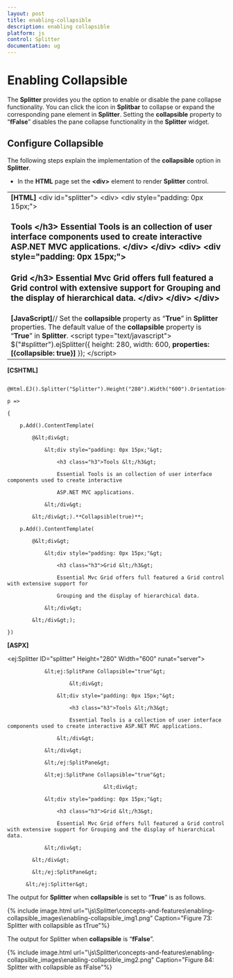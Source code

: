 ```yaml
---
layout: post
title: enabling-collapsible
description: enabling collapsible
platform: js
control: Splitter
documentation: ug
---
```


# Enabling Collapsible

The **Splitter** provides you the option to enable or disable the pane collapse functionality. You can click the icon in **Splitbar** to collapse or expand the corresponding pane element in **Splitter**. Setting the **collapsible** property to “**fFalse**” disables the pane collapse functionality in the **Splitter** widget.

## Configure Collapsible

The following steps explain the implementation of the **collapsible** option in **Splitter**.

* In the **HTML** page set the **&lt;div&gt;** element to render **Splitter** control.  



<table>
<tr>
<td>
<b>[HTML]</b>        &lt;div id="splitter"&gt;            &lt;div&gt;                &lt;div style="padding: 0px 15px;"&gt;                    <h3 class="h3">Tools &lt;/h3&gt;                    Essential Tools is an collection of user interface components used to create interactive                                    ASP.NET MVC applications.                &lt;/div&gt;            &lt;/div&gt;            &lt;div&gt;                &lt;div style="padding: 0px 15px;"&gt;                    <h3 class="h3">Grid &lt;/h3&gt;                    Essential Mvc Grid offers full featured a Grid control with extensive support for                                    Grouping and the display of hierarchical data.                &lt;/div&gt;            &lt;/div&gt;        &lt;/div&gt;</td></tr>
<tr>
<td>
<b>[JavaScript]</b>// Set the <b>collapsible</b> property as “<b>True</b>” in <b>Splitter</b> properties. The default value of the <b>collapsible</b> property is “<b>True</b>” in <b>Splitter</b>.    &lt;script type="text/javascript"&gt;        $("#splitter").ejSplitter({            height: 280, width: 600,<b>           properties: [{collapsible: true}]</b>        });    &lt;/script&gt;</td></tr>
</table>


**[CSHTML]**

      @Html.EJ().Splitter("Splitter").Height("280").Width("600").Orientation(Orientation.Horizontal).PaneProperties(

    p =>

    {

        p.Add().ContentTemplate(

            @&lt;div&gt;

                &lt;div style="padding: 0px 15px;"&gt;

                    <h3 class="h3">Tools &lt;/h3&gt;

                    Essential Tools is an collection of user interface components used to create interactive

                    ASP.NET MVC applications.

                &lt;/div&gt;

            &lt;/div&gt;).**Collapsible(true)**;

        p.Add().ContentTemplate(

            @&lt;div&gt;

                &lt;div style="padding: 0px 15px;"&gt;

                    <h3 class="h3">Grid &lt;/h3&gt;

                    Essential Mvc Grid offers full featured a Grid control with extensive support for

                    Grouping and the display of hierarchical data.

                &lt;/div&gt;

            &lt;/div&gt;);

    })



**[ASPX]**



&lt;ej:Splitter ID="splitter" Height="280" Width="600" runat="server"&gt;

                &lt;ej:SplitPane Collapsible="true"&gt;

                        &lt;div&gt;

                    &lt;div style="padding: 0px 15px;"&gt;

                        <h3 class="h3">Tools &lt;/h3&gt;

                        Essential Tools is a collection of user interface components used to create interactive ASP.NET MVC applications.

                    &lt;/div&gt;

                &lt;/div&gt;

                &lt;/ej:SplitPane&gt;

                &lt;ej:SplitPane Collapsible="true"&gt;

                                   &lt;div&gt;

                &lt;div style="padding: 0px 15px;"&gt;

                    <h3 class="h3">Grid &lt;/h3&gt;

                    Essential Mvc Grid offers full featured a Grid control with extensive support for Grouping and the display of hierarchical data.

                &lt;/div&gt;

            &lt;/div&gt;

            &lt;/ej:SplitPane&gt;

          &lt;/ej:Splitter&gt;



The output for **Splitter** when **collapsible** is set to “**True**” is as follows.



{% include image.html url="\js\Splitter\concepts-and-features\enabling-collapsible_images\enabling-collapsible_img1.png" Caption="Figure 73: Splitter with collapsible as tTrue"%}

The output for Splitter when **collapsible** is “**fFalse**”.

{% include image.html url="\js\Splitter\concepts-and-features\enabling-collapsible_images\enabling-collapsible_img2.png" Caption="Figure 84: Splitter with collapsible as fFalse"%}



